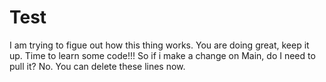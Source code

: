 # Test
I am trying to figue out how this thing works.
You are doing great, keep it up. Time to learn some code!!!
So if i make a change on Main, do I need to pull it?
No. You can delete these lines now.
